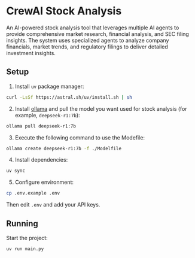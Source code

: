 # CrewAI Stock Analysis

An AI-powered stock analysis tool that leverages multiple AI agents to provide comprehensive market research, financial analysis, and SEC filing insights. The system uses specialized agents to analyze company financials, market trends, and regulatory filings to deliver detailed investment insights.

## Setup

1. Install `uv` package manager:

```bash
curl -LsSf https://astral.sh/uv/install.sh | sh
```

2. Install [ollama](https://ollama.com/) and pull the model you want used for stock analysis (for example, `deepseek-r1:7b`):

```bash
ollama pull deepseek-r1:7b
```

3. Execute the following command to use the Modefile:

```bash
ollama create deepseek-r1:7b -f ./Modelfile 
```

4. Install dependencies:

```bash
uv sync
```

5. Configure environment:

```bash
cp .env.example .env
```

Then edit `.env` and add your API keys.

## Running

Start the project:

```bash
uv run main.py
```
